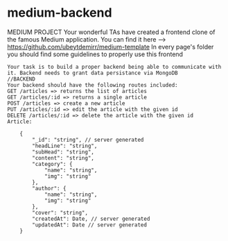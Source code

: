 # medium-backend

MEDIUM PROJECT
    Your wonderful TAs have created a frontend clone of the famous Medium application. You can find it here --> https://github.com/ubeytdemirr/medium-template
    In every page's folder you should find some guidelines to properly use this frontend
    
    Your task is to build a proper backend being able to communicate with it. Backend needs to grant data persistance via MongoDB
    //BACKEND
    Your backend should have the following routes included:
    GET /articles => returns the list of articles
    GET /articles/:id => returns a single article
    POST /articles => create a new article
    PUT /articles/:id => edit the article with the given id
    DELETE /articles/:id => delete the article with the given id
    Article:
    
        {
            "_id": "string", // server generated
            "headLine": "string",
            "subHead": "string",
            "content": "string",
            "category": {
                "name": "string",
                "img": "string"
            },
            "author": {
                "name": "string",
                "img": "string"
            },
            "cover": "string",
            "createdAt": Date, // server generated
            "updatedAt": Date // server generated
        }
